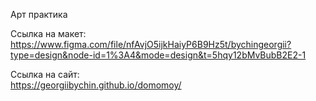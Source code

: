 Арт практика
<br>

Ссылка на макет:
<br>
https://www.figma.com/file/nfAvjO5ijkHaiyP6B9Hz5t/bychingeorgii?type=design&node-id=1%3A4&mode=design&t=5hqy12bMvBubB2E2-1
<br>

Ссылка на сайт:
<br>
https://georgiibychin.github.io/domomoy/
